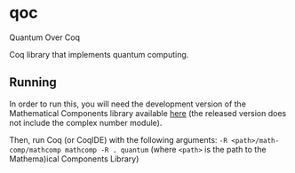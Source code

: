 # qoc
Quantum Over Coq

Coq library that implements quantum computing.

## Running

In order to run this, you will need the development version of the Mathematical
Components library available [here](http://github.com/math-comp/math-comp) (the
released version does not include the complex number module).

Then, run Coq (or CoqIDE) with the following arguments:
`-R <path>/math-comp/mathcomp mathcomp -R . quantum`
(where `<path>` is the path to the Mathema)ical Components Library)
